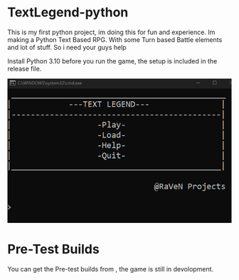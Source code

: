 # TextLegend-python
This is my first python project, im doing this for fun and experience. Im making a Python Text Based RPG. With some Turn based Battle elements and lot of stuff. So i need your guys help

Install Python 3.10 before you run the game, the setup is included in the release file.

![](Images_readme/Title.png)

# Pre-Test Builds
You can get the Pre-test builds from  , the game is still in devolopment.

